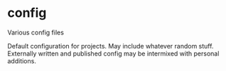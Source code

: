 # config
Various config files

Default configuration for projects. May include whatever random stuff. Externally written and published config may be intermixed with personal additions.


